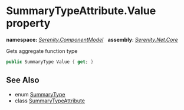 # SummaryTypeAttribute.Value property
**namespace:** *[Serenity.ComponentModel](../../README.md#serenity.componentmodel-namespace)*   **assembly**: *[Serenity.Net.Core](../../README.md)*

Gets aggregate function type

```csharp
public SummaryType Value { get; }
```

## See Also

* enum [SummaryType](../../Serenity/SummaryType.md)
* class [SummaryTypeAttribute](../SummaryTypeAttribute.md)